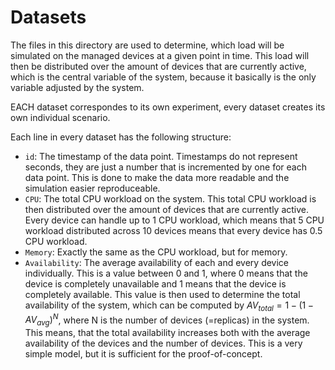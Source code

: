 # Datasets

The files in this directory are used to determine, which load will be simulated on the managed devices at a given point in time. This load will then be distributed over the amount of devices that are currently active, which is the central variable of the system, because it basically is the only variable adjusted by the system.

EACH dataset correspondes to its own experiment, every dataset creates its own individual scenario.

Each line in every dataset has the following structure:
- `id`: The timestamp of the data point. Timestamps do not represent seconds, they are just a number that is incremented by one for each data point. This is done to make the data more readable and the simulation easier reproduceable.
- `CPU`: The total CPU workload on the system. This total CPU workload is then distributed over the amount of devices that are currently active. Every device can handle up to 1 CPU workload, which means that 5 CPU workload distributed across 10 devices means that every device has 0.5 CPU workload.
- `Memory`: Exactly the same as the CPU workload, but for memory.
- `Availability`: The average availability of each and every device individually. This is a value between 0 and 1, where 0 means that the device is completely unavailable and 1 means that the device is completely available. This value is then used to determine the total availability of the system, which can be computed by $AV_{total} = 1 - (1 - AV_{avg})^N$, where N is the number of devices (=replicas) in the system. This means, that the total availability increases both with the average availability of the devices and the number of devices. This is a very simple model, but it is sufficient for the proof-of-concept.